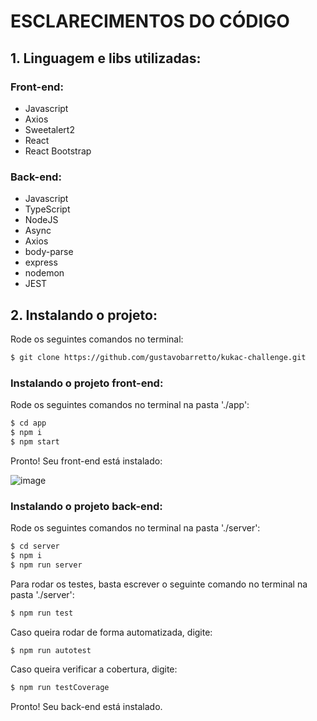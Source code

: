 # ESCLARECIMENTOS DO CÓDIGO

## 1. Linguagem e libs utilizadas:

### Front-end:
* Javascript
* Axios
* Sweetalert2
* React
* React Bootstrap

### Back-end:
* Javascript
* TypeScript
* NodeJS
* Async
* Axios
* body-parse
* express
* nodemon
* JEST

## 2. Instalando o projeto:
Rode os seguintes comandos no terminal:

```bash
$ git clone https://github.com/gustavobarretto/kukac-challenge.git
```
### Instalando o projeto front-end:
Rode os seguintes comandos no terminal na pasta './app':

```bash
$ cd app
$ npm i
$ npm start
```
Pronto! Seu front-end está instalado:

![image](https://cdn.discordapp.com/attachments/869979419643637783/919975291949031424/unknown.png)

### Instalando o projeto back-end:
Rode os seguintes comandos no terminal na pasta './server':

```bash
$ cd server
$ npm i
$ npm run server
```

Para rodar os testes, basta escrever o seguinte comando no terminal na pasta './server':
```bash
$ npm run test
```
Caso queira rodar de forma automatizada, digite:
```bash
$ npm run autotest
```
Caso queira verificar a cobertura, digite:
```bash
$ npm run testCoverage
```
Pronto! Seu back-end está instalado.